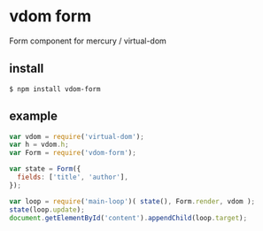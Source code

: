# vdom form

Form component for mercury / virtual-dom


## install

    $ npm install vdom-form


## example

```js
var vdom = require('virtual-dom');
var h = vdom.h;
var Form = require('vdom-form');

var state = Form({
  fields: ['title', 'author'],
});

var loop = require('main-loop')( state(), Form.render, vdom );
state(loop.update);
document.getElementById('content').appendChild(loop.target);
```
